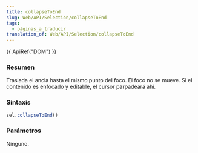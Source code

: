 ```yaml
---
title: collapseToEnd
slug: Web/API/Selection/collapseToEnd
tags:
  - páginas_a_traducir
translation_of: Web/API/Selection/collapseToEnd
---
```

{{ ApiRef("DOM") }}

### Resumen

Traslada el ancla hasta el mismo punto del foco. El foco no se mueve. Si el contenido es enfocado y editable, el cursor parpadeará ahí.

### Sintaxis

```js
sel.collapseToEnd()
```

### Parámetros

Ninguno.
